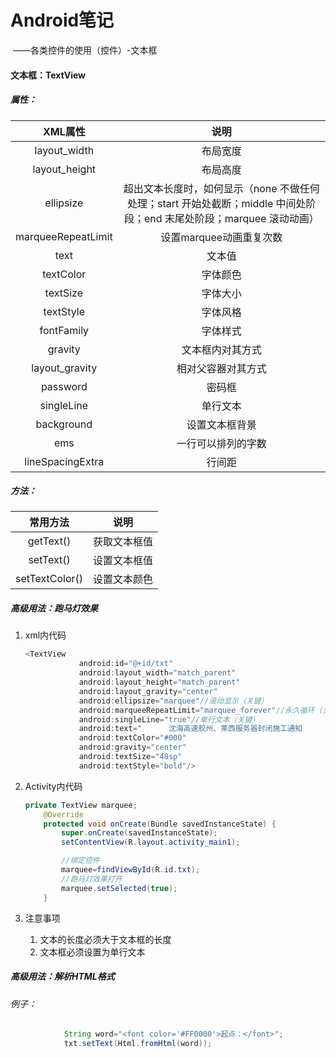 # Android笔记

​				——各类控件的使用（控件）-文本框

#### 文本框：TextView

##### 属性：

|      XML属性       |                             说明                             |
| :----------------: | :----------------------------------------------------------: |
|    layout_width    |                           布局宽度                           |
|   layout_height    |                           布局高度                           |
|     ellipsize      | 超出文本长度时，如何显示（none 不做任何处理；start 开始处截断；middle 中间处阶段；end 末尾处阶段；marquee 滚动动画） |
| marqueeRepeatLimit |                   设置marquee动画重复次数                    |
|        text        |                            文本值                            |
|     textColor      |                           字体颜色                           |
|      textSize      |                           字体大小                           |
|     textStyle      |                           字体风格                           |
|     fontFamily     |                           字体样式                           |
|      gravity       |                       文本框内对其方式                       |
|   layout_gravity   |                      相对父容器对其方式                      |
|      password      |                            密码框                            |
|     singleLine     |                           单行文本                           |
|     background     |                        设置文本框背景                        |
|        ems         |                      一行可以排列的字数                      |
|  lineSpacingExtra  |                            行间距                            |

##### 方法：

|    常用方法    |     说明     |
| :------------: | :----------: |
|   getText()    | 获取文本框值 |
|   setText()    | 设置文本框值 |
| setTextColor() | 设置文本颜色 |



##### 高级用法：跑马灯效果

1. xml内代码

   ```java
   <TextView
               android:id="@+id/txt"
               android:layout_width="match_parent"
               android:layout_height="match_parent"
               android:layout_gravity="center"
               android:ellipsize="marquee"//滚动显示（关键）
               android:marqueeRepeatLimit="marquee_forever"//永久循环（关键）
               android:singleLine="true"//单行文本（关键）
               android:text="      沈海高速胶州、莱西服务器封闭施工通知                       "
               android:textColor="#000"
               android:gravity="center"
               android:textSize="48sp"
               android:textStyle="bold"/>
   ```

2. Activity内代码

   ```java
   private TextView marquee;
       @Override
       protected void onCreate(Bundle savedInstanceState) {
           super.onCreate(savedInstanceState);
           setContentView(R.layout.activity_main1);
   
           //绑定控件
           marquee=findViewById(R.id.txt);
           //跑马灯效果打开
           marquee.setSelected(true);
       }
   ```

3. 注意事项

   1. 文本的长度必须大于文本框的长度
   2. 文本框必须设置为单行文本

##### 高级用法：解析HTML格式

###### 	例子：

```java
			String word="<font color='#FF0000'>起点：</font>";
			txt.setText(Html.fromHtml(word));
```

